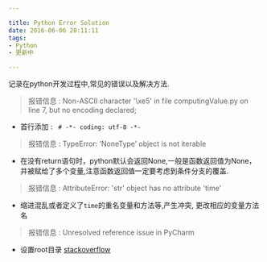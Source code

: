 ```yaml
---

title: Python Error Solution
date: 2016-06-06 20:11:11
tags:
- Python
- 更新中

---
```


记录在python开发过程中,常见的错误以及解决方法.

<!--more-->

>   报错信息 : Non-ASCII character '\xe5' in file computingValue.py on line 7, but no encoding declared;

-   首行添加 : ` # -*- coding: utf-8 -*-`
    
>   报错信息 : TypeError: ‘NoneType’ object is not iterable

-   在没有return语句时，python默认会返回None,一般是函数返回值为None，并被赋给了多个变量,注意函数返回值一定要考虑到条件分支的覆盖.

>   报错信息 : AttributeError: 'str' object has no attribute 'time'

-   缩进混乱或者定义了`time`的重名变量和方法等,产生冲突, 更改相应的变量方法名

>   报错信息 : Unresolved reference issue in PyCharm

-   设置root目录 [stackoverflow](http://stackoverflow.com/questions/21236824/unresolved-reference-issue-in-pycharm) 